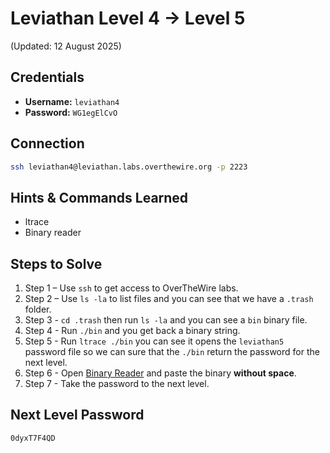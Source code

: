 # Leviathan Level 4 → Level 5
(Updated: 12 August 2025)

## Credentials
- **Username:** `leviathan4`
- **Password:** `WG1egElCvO`

## Connection
```bash
ssh leviathan4@leviathan.labs.overthewire.org -p 2223
```

## Hints & Commands Learned
- ltrace
- Binary reader

## Steps to Solve
1. Step 1 – Use `ssh` to get access to OverTheWire labs.
2. Step 2 – Use `ls -la` to list files and you can see that we have a `.trash` folder.
3. Step 3 - `cd .trash` then run `ls -la` and you can see a `bin` binary file.
4. Step 4 - Run `./bin` and you get back a binary string.
5. Step 5 - Run `ltrace ./bin` you can see it opens the `leviathan5` password file so we can sure that the `./bin` return the password for the next level.
6. Step 6 - Open [Binary Reader](https://www.rapidtables.com/convert/number/binary-to-ascii.html) and paste the binary **without space**.
7. Step 7 - Take the password to the next level.

## Next Level Password
`0dyxT7F4QD`
